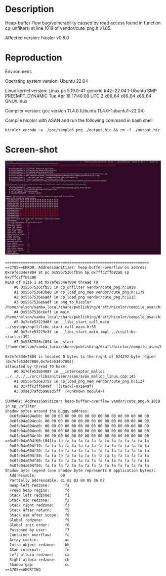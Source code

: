 # Description

Heap-buffer-flow bug/vulnerability caused by read access found in function cp_unfilter() at line 1019 of vendor/cute_png.h v1.05.



Affected version: hicolor v0.5.0



# Reproduction

Environment:



Operating system version: Ubuntu 22.04



Linux kernel version: Linux pc 5.19.0-41-generic #42~22.04.1-Ubuntu SMP PREEMPT_DYNAMIC Tue Apr 18 17:40:00 UTC 2 x86_64 x86_64 x86_64 GNU/Linux



Compiler version: gcc version 11.4.0 (Ubuntu 11.4.0-1ubuntu1~22.04)



Compile hicolor with ASAN and run the following command in bash shell:

```shell
hicolor encode -a ./poc/sample6.png ./output.hic && rm -f ./output.hic
```



# Screen-shot

![image-20240530183857985](vulDescription.assets/image-20240530183857985.png)



```shell
=================================================================
==3705==ERROR: AddressSanitizer: heap-buffer-overflow on address 0x7efe534e7804 at pc 0x5567536cfb56 bp 0x7ffc2ffb82a0 sp 0x7ffc2ffb8290
READ of size 1 at 0x7efe534e7804 thread T0
    #0 0x5567536cfb55 in cp_unfilter vendor/cute_png.h:1019
    #1 0x5567536e3be0 in cp_load_png_mem vendor/cute_png.h:1179
    #2 0x5567536e6adf in cp_load_png vendor/cute_png.h:1215
    #3 0x5567536e6adf in png_to_hicolor /home/helson/samba_local/share/publishing/draft/hicolor/compile_asan/hicolor/cli.c:106
    #4 0x5567536ceeff in main /home/helson/samba_local/share/publishing/draft/hicolor/compile_asan/hicolor/cli.c:558
    #5 0x7efe53229d8f in __libc_start_call_main ../sysdeps/nptl/libc_start_call_main.h:58
    #6 0x7efe53229e3f in __libc_start_main_impl ../csu/libc-start.c:392
    #7 0x5567536cf094 in _start (/home/helson/samba_local/share/publishing/draft/hicolor/compile_asan/hicolor/hicolor+0x5094)

0x7efe534e7804 is located 0 bytes to the right of 524292-byte region [0x7efe53467800,0x7efe534e7804)
allocated by thread T0 here:
    #0 0x7efe536b4887 in __interceptor_malloc ../../../../src/libsanitizer/asan/asan_malloc_linux.cpp:145
    #1 0x5567536e3752 in cp_load_png_mem vendor/cute_png.h:1127
    #2 0x7ffc2ffb849f  ([stack]+0x1e49f)
    #3 0xae37afd59901d5ff  (<unknown module>)

SUMMARY: AddressSanitizer: heap-buffer-overflow vendor/cute_png.h:1019 in cp_unfilter
Shadow bytes around the buggy address:
  0x0fe04a694eb0: 00 00 00 00 00 00 00 00 00 00 00 00 00 00 00 00
  0x0fe04a694ec0: 00 00 00 00 00 00 00 00 00 00 00 00 00 00 00 00
  0x0fe04a694ed0: 00 00 00 00 00 00 00 00 00 00 00 00 00 00 00 00
  0x0fe04a694ee0: 00 00 00 00 00 00 00 00 00 00 00 00 00 00 00 00
  0x0fe04a694ef0: 00 00 00 00 00 00 00 00 00 00 00 00 00 00 00 00
=>0x0fe04a694f00:[04]fa fa fa fa fa fa fa fa fa fa fa fa fa fa fa
  0x0fe04a694f10: fa fa fa fa fa fa fa fa fa fa fa fa fa fa fa fa
  0x0fe04a694f20: fa fa fa fa fa fa fa fa fa fa fa fa fa fa fa fa
  0x0fe04a694f30: fa fa fa fa fa fa fa fa fa fa fa fa fa fa fa fa
  0x0fe04a694f40: fa fa fa fa fa fa fa fa fa fa fa fa fa fa fa fa
  0x0fe04a694f50: fa fa fa fa fa fa fa fa fa fa fa fa fa fa fa fa
Shadow byte legend (one shadow byte represents 8 application bytes):
  Addressable:           00
  Partially addressable: 01 02 03 04 05 06 07 
  Heap left redzone:       fa
  Freed heap region:       fd
  Stack left redzone:      f1
  Stack mid redzone:       f2
  Stack right redzone:     f3
  Stack after return:      f5
  Stack use after scope:   f8
  Global redzone:          f9
  Global init order:       f6
  Poisoned by user:        f7
  Container overflow:      fc
  Array cookie:            ac
  Intra object redzone:    bb
  ASan internal:           fe
  Left alloca redzone:     ca
  Right alloca redzone:    cb
  Shadow gap:              cc
==3705==ABORTING

```

